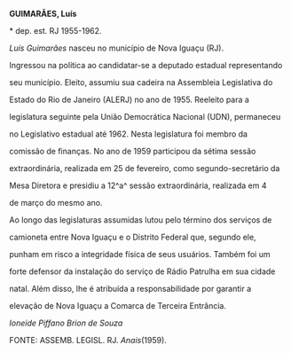 **GUIMARÃES, Luís**



\* dep. est. RJ 1955-1962.



*Luís Guimarães* nasceu no município de Nova Iguaçu (RJ).



Ingressou na política ao candidatar-se a deputado estadual representando

seu município. Eleito, assumiu sua cadeira na Assembleia Legislativa do

Estado do Rio de Janeiro (ALERJ) no ano de 1955. Reeleito para a

legislatura seguinte pela União Democrática Nacional (UDN), permaneceu

no Legislativo estadual até 1962. Nesta legislatura foi membro da

comissão de finanças. No ano de 1959 participou da sétima sessão

extraordinária, realizada em 25 de fevereiro, como segundo-secretário da

Mesa Diretora e presidiu a 12^a^ sessão extraordinária, realizada em 4

de março do mesmo ano.



Ao longo das legislaturas assumidas lutou pelo término dos serviços de

camioneta entre Nova Iguaçu e o Distrito Federal que, segundo ele,

punham em risco a integridade física de seus usuários. Também foi um

forte defensor da instalação do serviço de Rádio Patrulha em sua cidade

natal. Além disso, lhe é atribuída a responsabilidade por garantir a

elevação de Nova Iguaçu a Comarca de Terceira Entrância.



*Ioneide Piffano Brion de Souza*



FONTE: ASSEMB. LEGISL. RJ. *Anais*(1959).

